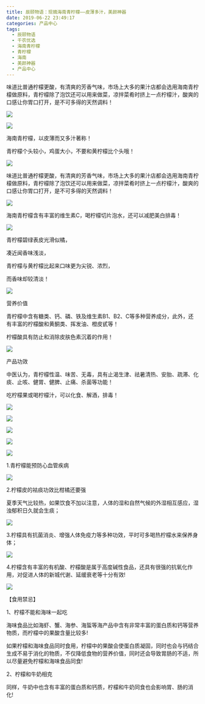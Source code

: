 ```yaml
---
title: 辰颐物语：现摘海南青柠檬——皮薄多汁，美颜神器
date: 2019-06-22 23:49:17
categories: 产品中心
tags:
  - 辰颐物语
  - 千农优选
  - 海南青柠檬
  - 青柠檬
  - 海南
  - 美颜神器
  - 产品中心
---
```


味道比普通柠檬更酸，有清爽的芳香气味，市场上大多的果汁店都会选用海南青柠檬做原料，青柠檬除了泡饮还可以用来做菜，凉拌菜肴时挤上一点柠檬汁，酸爽的口感让你胃口打开，是不可多得的天然调料！

<!-- more -->


![](//upload-images.jianshu.io/upload_images/15717308-7ea1e0d6e210abb1?imageMogr2/auto-orient/strip%7CimageView2/2/w/576/format/webp)

![](//upload-images.jianshu.io/upload_images/15717308-1dc0950662302d08?imageMogr2/auto-orient/strip%7CimageView2/2/w/576/format/webp)

海南青柠檬，以皮薄而又多汁著称！

青柠檬个头较小，鸡蛋大小，不要和黄柠檬比个头哦！

![](//upload-images.jianshu.io/upload_images/15717308-d90e51634bab00ed?imageMogr2/auto-orient/strip%7CimageView2/2/w/576/format/webp)

味道比普通柠檬更酸，有清爽的芳香气味，市场上大多的果汁店都会选用海南青柠檬做原料，青柠檬除了泡饮还可以用来做菜，凉拌菜肴时挤上一点柠檬汁，酸爽的口感让你胃口打开，是不可多得的天然调料！

![](//upload-images.jianshu.io/upload_images/15717308-629e42ff8e7c1a0e?imageMogr2/auto-orient/strip%7CimageView2/2/w/576/format/webp)

海南青柠檬含有丰富的维生素C，喝柠檬切片泡水，还可以减肥美白排毒！

![](//upload-images.jianshu.io/upload_images/15717308-7e3274ecd4f4b9e8?imageMogr2/auto-orient/strip%7CimageView2/2/w/569/format/webp)

青柠檬碧绿表皮光滑似橘，

凑近闻香味浅淡，

青柠檬与黄柠檬比起来口味更为尖锐、浓烈，

而香味却较清淡！

![](//upload-images.jianshu.io/upload_images/15717308-b48db614bafe5ca2?imageMogr2/auto-orient/strip%7CimageView2/2/w/576/format/webp)

营养价值

青柠檬中含有糖类、钙、磷、铁及维生素B1、B2、C等多种营养成分，此外，还有丰富的柠檬酸和黄酮类、挥发油、橙皮甙等！

柠檬酸具有防止和消除皮肤色素沉着的作用！

![](//upload-images.jianshu.io/upload_images/15717308-5e36df57f868a893?imageMogr2/auto-orient/strip%7CimageView2/2/w/576/format/webp)

产品功效

中医认为，青柠檬性温、味苦、无毒，具有止渴生津、祛暑清热、安胎、疏滞、化痰、止咳、健胃、健脾、止痛、杀菌等功能！

吃柠檬果或喝柠檬汁，可以化食、解酒，排毒！

![](//upload-images.jianshu.io/upload_images/15717308-31dc70914601113f?imageMogr2/auto-orient/strip%7CimageView2/2/w/576/format/webp)

![](//upload-images.jianshu.io/upload_images/15717308-1cc0afa821410e5e?imageMogr2/auto-orient/strip%7CimageView2/2/w/1/format/webp)

![](//upload-images.jianshu.io/upload_images/15717308-7cedd96287d67680?imageMogr2/auto-orient/strip%7CimageView2/2/w/576/format/webp)

![](//upload-images.jianshu.io/upload_images/15717308-392b55a2a6ced03a?imageMogr2/auto-orient/strip%7CimageView2/2/w/572/format/webp)

![](//upload-images.jianshu.io/upload_images/15717308-c0b6c041a8e7aaff?imageMogr2/auto-orient/strip%7CimageView2/2/w/576/format/webp)

1.青柠檬能预防心血管疾病

![](//upload-images.jianshu.io/upload_images/15717308-abfdef9264b9d07a?imageMogr2/auto-orient/strip%7CimageView2/2/w/576/format/webp)

2.柠檬皮的袪痰功效比柑橘还要强

夏季天气比较热，如果饮食不加以注意，人体的湿和自然气候的外湿相互感应，湿浊郁积日久就会生痰；

![](//upload-images.jianshu.io/upload_images/15717308-a928bcbb7bd28982?imageMogr2/auto-orient/strip%7CimageView2/2/w/576/format/webp)

3.柠檬具有抗菌消炎、增强人体免疫力等多种功效，平时可多喝热柠檬水来保养身体；

![](//upload-images.jianshu.io/upload_images/15717308-49c43a6443e7ff19?imageMogr2/auto-orient/strip%7CimageView2/2/w/576/format/webp)

4.柠檬含有丰富的有机酸、柠檬酸是属于高度碱性食品，还具有很强的抗氧化作用，对促进人体的新城代谢、延缓衰老等十分有效!

![](//upload-images.jianshu.io/upload_images/15717308-22e58c6c27db69d2?imageMogr2/auto-orient/strip%7CimageView2/2/w/576/format/webp)

【食用禁忌】

1、柠檬不能和海味一起吃

海味食品比如海虾、蟹、海参、海蜇等海产品中含有非常丰富的蛋白质和钙等营养物质，而柠檬中的果酸含量比较多!

如果柠檬和海味食品同时食用，柠檬中的果酸会使蛋白质凝固，同时也会与钙结合生成不易于消化的物质，不仅降低食物的营养价值，同时还会导致胃肠的不适，所以尽量避免柠檬和海味食品同食!

2、柠檬和牛奶相克

同样，牛奶中也含有丰富的蛋白质和钙质，柠檬和牛奶同食也会影响胃、肠的消化!